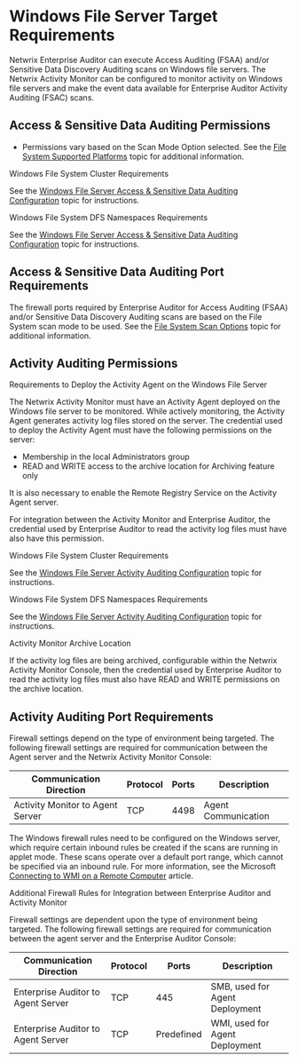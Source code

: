 # Windows File Server Target Requirements

Netwrix Enterprise Auditor can execute Access Auditing (FSAA) and/or Sensitive Data Discovery
Auditing scans on Windows file servers. The Netwrix Activity Monitor can be configured to monitor
activity on Windows file servers and make the event data available for Enterprise Auditor Activity
Auditing (FSAC) scans.

## Access & Sensitive Data Auditing Permissions

- Permissions vary based on the Scan Mode Option selected. See the
  [File System Supported Platforms](/docs/accessanalyzer/11.6/requirements/target/filesystems.md)
  topic for additional information.

Windows File System Cluster Requirements

See the
[Windows File Server Access & Sensitive Data Auditing Configuration](/docs/accessanalyzer/11.6/config/windowsfile/access.md)
topic for instructions.

Windows File System DFS Namespaces Requirements

See the
[Windows File Server Access & Sensitive Data Auditing Configuration](/docs/accessanalyzer/11.6/config/windowsfile/access.md)
topic for instructions.

## Access & Sensitive Data Auditing Port Requirements

The firewall ports required by Enterprise Auditor for Access Auditing (FSAA) and/or Sensitive Data
Discovery Auditing scans are based on the File System scan mode to be used. See the
[File System Scan Options](/docs/accessanalyzer/11.6/requirements/solutions/filesystem/scanoptions.md)
topic for additional information.

## Activity Auditing Permissions

Requirements to Deploy the Activity Agent on the Windows File Server

The Netwrix Activity Monitor must have an Activity Agent deployed on the Windows file server to be
monitored. While actively monitoring, the Activity Agent generates activity log files stored on the
server. The credential used to deploy the Activity Agent must have the following permissions on the
server:

- Membership in the local Administrators group
- READ and WRITE access to the archive location for Archiving feature only

It is also necessary to enable the Remote Registry Service on the Activity Agent server.

For integration between the Activity Monitor and Enterprise Auditor, the credential used by
Enterprise Auditor to read the activity log files must have also have this permission.

Windows File System Cluster Requirements

See the
[Windows File Server Activity Auditing Configuration](/docs/accessanalyzer/11.6/config/windowsfile/activity.md)
topic for instructions.

Windows File System DFS Namespaces Requirements

See the
[Windows File Server Activity Auditing Configuration](/docs/accessanalyzer/11.6/config/windowsfile/activity.md)
topic for instructions.

Activity Monitor Archive Location

If the activity log files are being archived, configurable within the Netwrix Activity Monitor
Console, then the credential used by Enterprise Auditor to read the activity log files must also
have READ and WRITE permissions on the archive location.

## Activity Auditing Port Requirements

Firewall settings depend on the type of environment being targeted. The following firewall settings
are required for communication between the Agent server and the Netwrix Activity Monitor Console:

| Communication Direction          | Protocol | Ports | Description         |
| -------------------------------- | -------- | ----- | ------------------- |
| Activity Monitor to Agent Server | TCP      | 4498  | Agent Communication |

The Windows firewall rules need to be configured on the Windows server, which require certain
inbound rules be created if the scans are running in applet mode. These scans operate over a default
port range, which cannot be specified via an inbound rule. For more information, see the Microsoft
[Connecting to WMI on a Remote Computer](https://msdn.microsoft.com/en-us/library/windows/desktop/aa389290(v=vs.85).aspx)
article.

Additional Firewall Rules for Integration between Enterprise Auditor and Activity Monitor

Firewall settings are dependent upon the type of environment being targeted. The following firewall
settings are required for communication between the agent server and the Enterprise Auditor Console:

| Communication Direction            | Protocol | Ports      | Description                    |
| ---------------------------------- | -------- | ---------- | ------------------------------ |
| Enterprise Auditor to Agent Server | TCP      | 445        | SMB, used for Agent Deployment |
| Enterprise Auditor to Agent Server | TCP      | Predefined | WMI, used for Agent Deployment |
